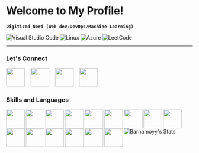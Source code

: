 # Welcome to My Profile!

**`Digitized Nerd (Web dev/DevOps/Machine Learning)`**

![Visual Studio Code](https://img.shields.io/badge/Visual%20Studio%20Code-0078d7.svg?style=for-the-badge&logo=visual-studio-code&logoColor=white)
![Linux](https://img.shields.io/badge/Linux-FCC624?style=for-the-badge&logo=linux&logoColor=black)
![Azure](https://img.shields.io/badge/azure-%230072C6.svg?style=for-the-badge&logo=microsoftazure&logoColor=white)
![LeetCode](https://img.shields.io/badge/LeetCode-000000?style=for-the-badge&logo=LeetCode&logoColor=#d16c06)


---

### Let's Connect 

<img src="https://img.icons8.com/?size=100&id=63807&format=png&color=000000" href="https://barnamoy-portfolio.vercel.app/" width="50px" />
&nbsp;&nbsp;
<img src="https://img.icons8.com/?size=100&id=32323&format=png&color=000000" href="https://www.instagram.com/barnamoyy/" width="50px" />
&nbsp;&nbsp;
<img src="https://img.icons8.com/?size=100&id=13963&format=png&color=000000" href="https://www.instagram.com/barnamoyy/" width="50px" />
&nbsp;&nbsp;
<img src="https://img.icons8.com/?size=100&id=13930&format=png&color=000000" href="https://www.linkedin.com/in/barnamoy-roy-535080202/" width="50px" />


### Skills and Languages

<img align="left" width="50px" src="https://cdn.jsdelivr.net/gh/devicons/devicon@latest/icons/c/c-original.svg" />
<img align="left" width="50px" src="https://cdn.jsdelivr.net/gh/devicons/devicon@latest/icons/cplusplus/cplusplus-original.svg" />
<img align="left" width="50px" src="https://cdn.jsdelivr.net/gh/devicons/devicon@latest/icons/python/python-original.svg" />
<img align="left" width="50px" src="https://cdn.jsdelivr.net/gh/devicons/devicon@latest/icons/java/java-original.svg" />
<img align="left" width="50px" src="https://cdn.jsdelivr.net/gh/devicons/devicon@latest/icons/javascript/javascript-original.svg" />
<img align="left" width="50px" src="https://cdn.jsdelivr.net/gh/devicons/devicon@latest/icons/typescript/typescript-original.svg" />
<img align="left" width="50px"  src="https://cdn.jsdelivr.net/gh/devicons/devicon@latest/icons/react/react-original.svg" />  
<img align="left" width="50px" src="https://cdn.jsdelivr.net/gh/devicons/devicon@latest/icons/nextjs/nextjs-original.svg" />      
<img align="left" width="50px" src="https://cdn.jsdelivr.net/gh/devicons/devicon@latest/icons/html5/html5-original.svg" />
<img align="left" width="50px" src="https://cdn.jsdelivr.net/gh/devicons/devicon@latest/icons/css3/css3-original.svg" />
<img align="left" width="50px" src="https://cdn.jsdelivr.net/gh/devicons/devicon@latest/icons/tailwindcss/tailwindcss-original.svg"" />
<img align="left" width="50px" src="https://cdn.jsdelivr.net/gh/devicons/devicon@latest/icons/jenkins/jenkins-original.svg" />
<img align="left" width="50px" src="https://cdn.jsdelivr.net/gh/devicons/devicon@latest/icons/linux/linux-original.svg" />
<img align="left" width="50px" src="https://cdn.jsdelivr.net/gh/devicons/devicon@latest/icons/bash/bash-original.svg" />
<img align="left" width="50px" src="https://cdn.jsdelivr.net/gh/devicons/devicon@latest/icons/azure/azure-original.svg" />

![Barnamoyy's Stats](https://github-readme-stats.vercel.app/api?username=Barnamoyy&theme=react&show_icons=true&hide_border=true&count_private=true)